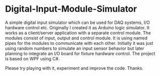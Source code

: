 # Digital-Input-Module-Simulator
A simple digital input simulator which can be used for DAQ systems, I/O hardware control etc.
Originally I created it as Arduino logic simulator. It works as a client/server application with a separate control module.
The modules consist of input, output and control module. It is using named pipes for the modules to communicate with each other.
Initially it was just using random numbers to simulate an input sensor behavior but later planning to integrate an 
I/O board for fixture hardware control. The project is based on WPF using C#.

Please try playing with it, experiment and improve the code. Thanks.  

